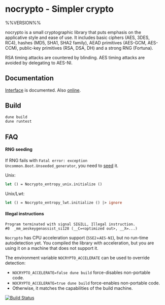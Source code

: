 # nocrypto - Simpler crypto

%%VERSION%%

nocrypto is a small cryptographic library that puts emphasis on the applicative
style and ease of use. It includes basic ciphers (AES, 3DES, RC4), hashes (MD5,
SHA1, SHA2 family), AEAD primitives (AES-GCM, AES-CCM), public-key primitives
(RSA, DSA, DH) and a strong RNG (Fortuna).

RSA timing attacks are countered by blinding. AES timing attacks are avoided by
delegating to AES-NI.

## Documentation

[Interface][nocrypto-mli] is documented. Also [online][doc].

[nocrypto-mli]: https://github.com/mirleft/ocaml-nocrypto/blob/master/src/nocrypto.mli
[doc]: http://mirleft.github.io/ocaml-nocrypto/doc

## Build

```bash
dune build
dune runtest
```

## FAQ

#### RNG seeding

If RNG fails with `Fatal error: exception Uncommon.Boot.Unseeded_generator`, you
need to [seed][doc-entropy] it.

Unix:
```OCaml
let () = Nocrypto_entropy_unix.initialize ()
```

Unix/Lwt:
```OCaml
let () = Nocrypto_entropy_lwt.initialize () |> ignore
```

[doc-entropy]: http://mirleft.github.io/ocaml-nocrypto/Nocrypto_entropy_unix.html

#### Illegal instructions

```
Program terminated with signal SIGILL, Illegal instruction.
#0  _mm_aeskeygenassist_si128 (__C=<optimized out>, __X=...)
```

`Nocrypto` has CPU acceleration support (`SSE2`+`AES-NI`), but no run-time
autodetection yet. You compiled the library with acceleration, but you are using
it on a machine that does not support it.

The environment variable `NOCRYPTO_ACCELERATE` can be used to override
detection:

- `NOCRYPTO_ACCELERATE=false dune build` force-disables non-portable code.
- `NOCRYPTO_ACCELERATE=true dune build` force-enables non-portable code.
- Otherwise, it matches the capabilities of the build machine.


[![Build Status](https://travis-ci.org/mirleft/ocaml-nocrypto.svg?branch=master)](https://travis-ci.org/mirleft/ocaml-nocrypto)
